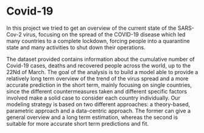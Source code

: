 # Covid-19
In this project we tried to get an overview of the current state of the SARS-Cov-2 virus, focusing on the spread of the COVID-19 disease which led many countries to a complete lockdown, forcing people into a quarantine state and many activities to shut down their operations.

The dataset provided contains information about the cumulative number of Covid-19 cases, deaths and recovered people across the world, up to the 22Nd of March. The goal of the analysis is to build a model able to provide a relatively long term overview of the trend of the virus spread and a more accurate prediction in the short term, mainly focusing on
single countries, since the different countermeasures taken and different specific factors involved make a solid case to consider each country individually.
Our modeling strategy is based on two different approaches: a theory-based, parametric approach and a data-centric approach. The former can give a general overview and a long term estimation, whereas the second is suitable for more accurate short term predictions and fit.
